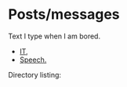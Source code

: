Posts/messages
==============

Text I type when I am bored.

* [IT,](/msg/it/)
* [Speech.](/msg/speech)

Directory listing:
